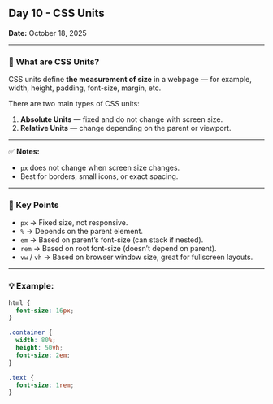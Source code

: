 ## Day 10 - CSS Units  
**Date:** October 18, 2025  

---

### 🎯 What are CSS Units?
CSS units define **the measurement of size** in a webpage — for example, width, height, padding, font-size, margin, etc.  

There are two main types of CSS units:
1. **Absolute Units** — fixed and do not change with screen size.  
2. **Relative Units** — change depending on the parent or viewport.

---
✅ **Notes:**  
- `px` does not change when screen size changes.  
- Best for borders, small icons, or exact spacing.
---

### 🧠 Key Points
- `px` → Fixed size, not responsive.  
- `%` → Depends on the parent element.  
- `em` → Based on parent’s font-size (can stack if nested).  
- `rem` → Based on root font-size (doesn’t depend on parent).  
- `vw` / `vh` → Based on browser window size, great for fullscreen layouts.  

---

### 💡 Example:
```css
html {
  font-size: 16px;
}

.container {
  width: 80%;
  height: 50vh;
  font-size: 2em;    
}

.text {
  font-size: 1rem;  
}
